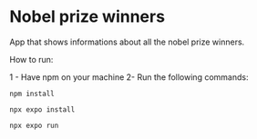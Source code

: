 # Nobel prize winners

App that shows informations about all the nobel prize winners.

How to run:

1 - Have npm on your machine
2- Run the following commands:

```
npm install
```

```
npx expo install
```

```
npx expo run
```